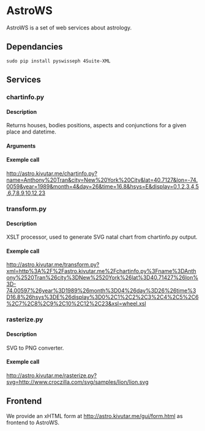 AstroWS
=======

AstroWS is a set of web services about astrology.

Dependancies
------------

    sudo pip install pyswisseph 4Suite-XML

Services
--------

### chartinfo.py

#### Description

Returns houses, bodies positions, aspects and conjunctions for a given place and datetime.

#### Arguments

#### Exemple call

<http://astro.kivutar.me/chartinfo.py?name=Anthony%20Tran&city=New%20York%20City&lat=40.7127&lon=-74.0059&year=1989&month=4&day=26&time=16.8&hsys=E&display=0,1,2,3,4,5,6,7,8,9,10,12,23>

### transform.py

#### Description

XSLT processor, used to generate SVG natal chart from chartinfo.py output.

#### Exemple call

<http://astro.kivutar.me/transform.py?xml=http%3A%2F%2Fastro.kivutar.me%2Fchartinfo.py%3Fname%3DAnthony%2520Tran%26city%3DNew%2520York%26lat%3D40.71427%26lon%3D-74.00597%26year%3D1989%26month%3D04%26day%3D26%26time%3D16.8%26hsys%3DE%26display%3D0%2C1%2C2%2C3%2C4%2C5%2C6%2C7%2C8%2C9%2C10%2C12%2C23&xsl=wheel.xsl>

### rasterize.py

#### Description

SVG to PNG converter.

#### Exemple call

<http://astro.kivutar.me/rasterize.py?svg=http://www.croczilla.com/svg/samples/lion/lion.svg>

Frontend
--------

We provide an xHTML form at <http://astro.kivutar.me/gui/form.html> as frontend to AstroWS.
